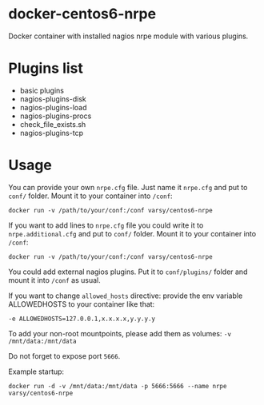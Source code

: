 docker-centos6-nrpe
================
Docker container with installed nagios nrpe module with various plugins.

Plugins list
================
* basic plugins
* nagios-plugins-disk 
* nagios-plugins-load 
* nagios-plugins-procs
* check_file_exists.sh
* nagios-plugins-tcp

Usage
=====
You can provide your own `nrpe.cfg` file. Just name it `nrpe.cfg` and put to `conf/` folder. Mount it to your container into `/conf`:
```
docker run -v /path/to/your/conf:/conf varsy/centos6-nrpe
```

If you want to add lines to `nrpe.cfg` file you could write it to `nrpe.additional.cfg` and put to `conf/` folder. Mount it to your container into `/conf`:
```
docker run -v /path/to/your/conf:/conf varsy/centos6-nrpe
```

You could add external nagios plugins. Put it to `conf/plugins/` folder and mount it into `/conf` as usual.

If you want to change `allowed_hosts` directive: provide the env variable ALLOWEDHOSTS to your container like that:
```
-e ALLOWEDHOSTS=127.0.0.1,x.x.x.x,y.y.y.y
```

To add your non-root mountpoints, please add them as volumes: `-v
/mnt/data:/mnt/data`

Do not forget to expose port `5666`.

Example startup:
```
docker run -d -v /mnt/data:/mnt/data -p 5666:5666 --name nrpe varsy/centos6-nrpe 
```
